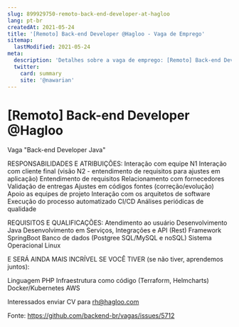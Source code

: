 ```yaml
---
slug: 899929750-remoto-back-end-developer-at-hagloo
lang: pt-br
createdAt: 2021-05-24
title: '[Remoto] Back-end Developer @Hagloo - Vaga de Emprego'
sitemap:
  lastModified: 2021-05-24
meta:
  description: 'Detalhes sobre a vaga de emprego: [Remoto] Back-end Developer @Hagloo'
  twitter:
    card: summary
    site: '@nawarian'
---
```


# [Remoto] Back-end Developer @Hagloo

Vaga "Back-end Developer Java"

RESPONSABILIDADES E ATRIBUIÇÕES:
Interação com equipe N1
Interação com cliente final (visão N2 - entendimento de requisitos para ajustes em aplicação)
Entendimento de requisitos
Relacionamento com fornecedores
Validação de entregas
Ajustes em códigos fontes (correção/evolução)
Apoio as equipes de projeto Interação com os arquitetos de software
Execução do processo automatizado CI/CD
Análises periódicas de qualidade


REQUISITOS E QUALIFICAÇÕES:
Atendimento ao usuário
Desenvolvimento Java
Desenvolvimento em Serviços, Integrações e API (Rest)
Framework SpringBoot
Banco de dados (Postgree SQL/MySQL e noSQL)
Sistema Operacional Linux

E SERÁ AINDA MAIS INCRÍVEL SE VOCÊ TIVER (se não tiver, aprendemos juntos):

Linguagem PHP
Infraestrutura como código (Terraform, Helmcharts)
Docker/Kubernetes
AWS

Interessados enviar CV para rh@hagloo.com 

Fonte: https://github.com/backend-br/vagas/issues/5712